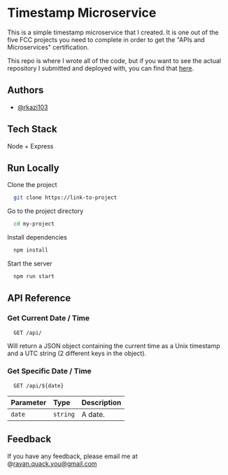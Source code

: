 # Timestamp Microservice

This is a simple timestamp microservice that I created. It is one out of the five FCC projects you need to complete in order to get the "APIs and Microservices" certification.

This repo is where I wrote all of the code, but if you want to see the actual repository I submitted and deployed with, you can find that [here]().

## Authors

- [@rkazi103](https://www.github.com/rkazi103)

## Tech Stack

Node + Express

## Run Locally

Clone the project

```bash
  git clone https://link-to-project
```

Go to the project directory

```bash
  cd my-project
```

Install dependencies

```bash
  npm install
```

Start the server

```bash
  npm run start
```

## API Reference

### Get Current Date / Time

```http
  GET /api/
```

Will return a JSON object containing the current time as a Unix timestamp and a UTC string (2 different keys in the object).

### Get Specific Date / Time

```http
  GET /api/${date}
```

| Parameter | Type     | Description |
| :-------- | :------- | :---------- |
| `date`    | `string` | A date.     |

## Feedback

If you have any feedback, please email me at @rayan.quack.you@gmail.com
